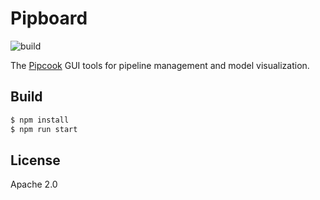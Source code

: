 # Pipboard

![build](https://github.com/imgcook/pipboard/workflows/build/badge.svg?branch=main)

The [Pipcook][] GUI tools for pipeline management and model visualization.

## Build

```bash
$ npm install
$ npm run start
```

## License

Apache 2.0

[Pipcook]: https://github.com/alibaba/pipcook
